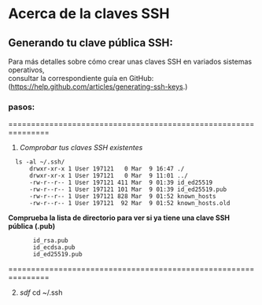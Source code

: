  # Acerca de la claves SSH  

## Generando tu clave pública SSH:

Para más detalles sobre cómo crear unas claves SSH en variados sistemas operativos,  
consultar la correspondiente guía en GitHub: (https://help.github.com/articles/generating-ssh-keys.)  

### pasos:  

===============================================================
1. *Comprobar tus claves SSH existentes*   

 
  ~~~
    ls -al ~/.ssh/
        drwxr-xr-x 1 User 197121   0 Mar  9 16:47 ./
        drwxr-xr-x 1 User 197121   0 Mar  9 11:01 ../
        -rw-r--r-- 1 User 197121 411 Mar  9 01:39 id_ed25519
        -rw-r--r-- 1 User 197121 101 Mar  9 01:39 id_ed25519.pub
        -rw-r--r-- 1 User 197121 828 Mar  9 01:52 known_hosts
        -rw-r--r-- 1 User 197121  92 Mar  9 01:52 known_hosts.old  
~~~
 **Comprueba la lista de directorio para ver si ya tiene una clave SSH pública (.pub)**
 ~~~
        id_rsa.pub
        id_ecdsa.pub
        id_ed25519.pub
~~~
===============================================================  

 2. *sdf*
 cd ~/.ssh
